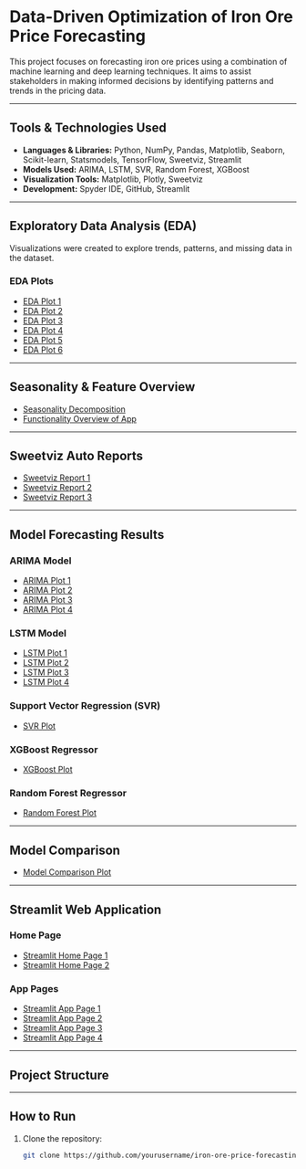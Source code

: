 # Data-Driven Optimization of Iron Ore Price Forecasting

This project focuses on forecasting iron ore prices using a combination of machine learning and deep learning techniques. It aims to assist stakeholders in making informed decisions by identifying patterns and trends in the pricing data.

---

## Tools & Technologies Used

- **Languages & Libraries:** Python, NumPy, Pandas, Matplotlib, Seaborn, Scikit-learn, Statsmodels, TensorFlow, Sweetviz, Streamlit
- **Models Used:** ARIMA, LSTM, SVR, Random Forest, XGBoost
- **Visualization Tools:** Matplotlib, Plotly, Sweetviz
- **Development:** Spyder IDE, GitHub, Streamlit

---

## Exploratory Data Analysis (EDA)

Visualizations were created to explore trends, patterns, and missing data in the dataset.

### EDA Plots

- [EDA Plot 1](images/eda_plot_1.png)  
- [EDA Plot 2](images/eda_plot_2.png)  
- [EDA Plot 3](images/eda_plot_3.png)  
- [EDA Plot 4](images/eda_plot_4.png)  
- [EDA Plot 5](images/eda_plot_5.png)  
- [EDA Plot 6](images/eda_plot_6.png)

---

## Seasonality & Feature Overview

- [Seasonality Decomposition](images/seasonality_plot.png)  
- [Functionality Overview of App](images/functionality_plot.png)

---

## Sweetviz Auto Reports

- [Sweetviz Report 1](images/sweetviz_report_1.png)  
- [Sweetviz Report 2](images/sweetviz_report_2.png)  
- [Sweetviz Report 3](images/sweetviz_report_3.png)

---

## Model Forecasting Results

### ARIMA Model

- [ARIMA Plot 1](images/arima_plot_1.png)  
- [ARIMA Plot 2](images/arima_plot_2.png)  
- [ARIMA Plot 3](images/arima_plot_3.png)  
- [ARIMA Plot 4](images/arima_plot_4.png)

### LSTM Model

- [LSTM Plot 1](images/lstm_plot_1.png)  
- [LSTM Plot 2](images/lstm_plot_2.png)  
- [LSTM Plot 3](images/lstm_plot_3.png)  
- [LSTM Plot 4](images/lstm_plot_4.png)

### Support Vector Regression (SVR)

- [SVR Plot](images/svr_plot.png)

### XGBoost Regressor

- [XGBoost Plot](images/xgboost_plot.png)

### Random Forest Regressor

- [Random Forest Plot](images/randomforest_plot.png)

---

## Model Comparison

- [Model Comparison Plot](images/modelscomparison_plot.png)

---

## Streamlit Web Application

### Home Page

- [Streamlit Home Page 1](images/streamlit_home_1.png)  
- [Streamlit Home Page 2](images/streamlit_home_2.png)

### App Pages

- [Streamlit App Page 1](images/streamlit_app_1.png)  
- [Streamlit App Page 2](images/streamlit_app_2.png)  
- [Streamlit App Page 3](images/streamlit_app_3.png)  
- [Streamlit App Page 4](images/streamlit_app_4.png)

---

## Project Structure


---

## How to Run

1. Clone the repository:
   ```bash
   git clone https://github.com/yourusername/iron-ore-price-forecasting.git

